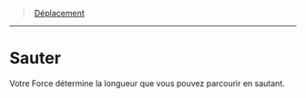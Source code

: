 ﻿---
!GenericItem
Name: Sauter
Id: movement_hd.md#sauter
ParentLink: movement_hd.md#déplacement
ParentName: Déplacement
NameLevel: 1
Attributes: {}
AttributesDictionary: >+
  {}

---
> [Déplacement](hd_movement.md)

---

# Sauter

Votre Force détermine la longueur que vous pouvez parcourir en sautant.

